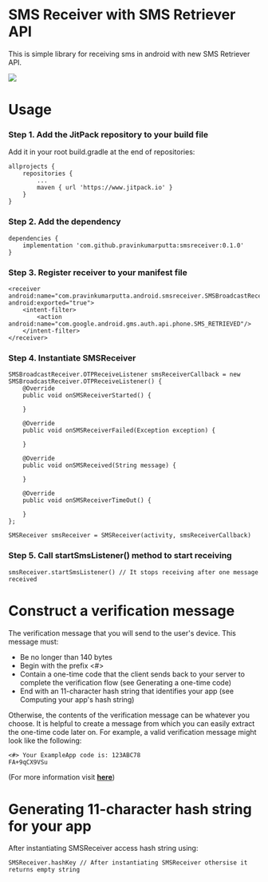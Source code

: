 # SMS Receiver with SMS Retriever API
This is simple library for receiving sms in android with new SMS Retriever API.

[![](https://jitpack.io/v/pravinkumarputta/smsreceiver.svg)](https://jitpack.io/#pravinkumarputta/smsreceiver)


# Usage
### Step 1. Add the JitPack repository to your build file
Add it in your root build.gradle at the end of repositories:
```
allprojects {
	repositories {
		...
		maven { url 'https://www.jitpack.io' }
	}
}
```
### Step 2. Add the dependency
```
dependencies {
	implementation 'com.github.pravinkumarputta:smsreceiver:0.1.0'
}
```
### Step 3. Register receiver to your manifest file
```
<receiver android:name="com.pravinkumarputta.android.smsreceiver.SMSBroadcastReceiver" android:exported="true">
	<intent-filter>
		<action android:name="com.google.android.gms.auth.api.phone.SMS_RETRIEVED"/>
	</intent-filter>
</receiver>
```
### Step 4. Instantiate SMSReceiver
```
SMSBroadcastReceiver.OTPReceiveListener smsReceiverCallback = new SMSBroadcastReceiver.OTPReceiveListener() {
	@Override
	public void onSMSReceiverStarted() {

	}

	@Override
	public void onSMSReceiverFailed(Exception exception) {

	}

	@Override
	public void onSMSReceived(String message) {

	}

	@Override
	public void onSMSReceiverTimeOut() {

	}
};

SMSReceiver smsReceiver = SMSReceiver(activity, smsReceiverCallback)
```
### Step 5. Call startSmsListener() method to start receiving
```
smsReceiver.startSmsListener() // It stops receiving after one message received
```
# Construct a verification message
The verification message that you will send to the user's device. This message must:

 - Be no longer than 140 bytes
 - Begin with the prefix <#>
 - Contain a one-time code that the client sends back to your server to complete the verification flow (see Generating a one-time code)
 - End with an 11-character hash string that identifies your app (see Computing your app's hash string)

Otherwise, the contents of the verification message can be whatever you choose. It is helpful to create a message from which you can easily extract the one-time code later on. For example, a valid verification message might look like the following:
```
<#> Your ExampleApp code is: 123ABC78
FA+9qCX9VSu
```

(For more information visit [__here__](https://developers.google.com/identity/sms-retriever/verify))
# Generating 11-character hash string for your app
After instantiating SMSReceiver access hash string using:
```
SMSReceiver.hashKey // After instantiating SMSReceiver othersise it returns empty string
```
